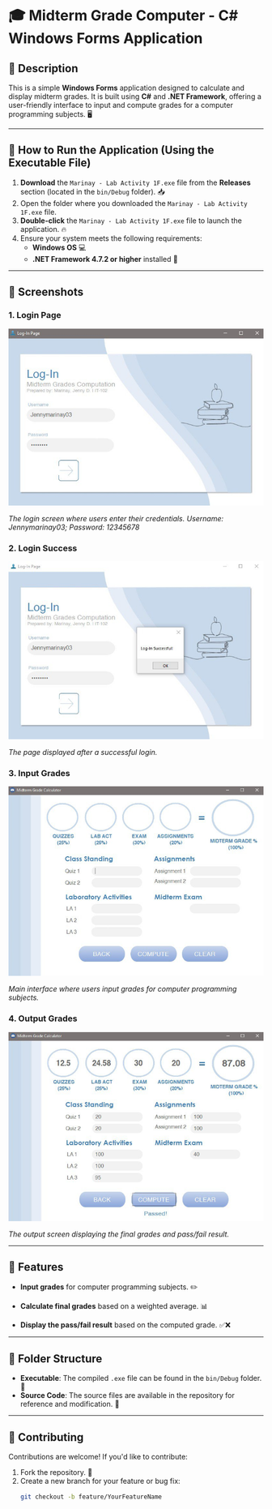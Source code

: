 # 🎓 Midterm Grade Computer - C# Windows Forms Application

## 📜 Description
This is a simple **Windows Forms** application designed to calculate and display midterm grades. It is built using **C#** and **.NET Framework**, offering a user-friendly interface to input and compute grades for a computer programming subjects. 🖥️

---

## 🚀 How to Run the Application (Using the Executable File)

1. **Download** the `Marinay - Lab Activity 1F.exe` file from the **Releases** section (located in the `bin/Debug` folder). 📥
2. Open the folder where you downloaded the `Marinay - Lab Activity 1F.exe` file.
3. **Double-click** the `Marinay - Lab Activity 1F.exe` file to launch the application. 🔥
4. Ensure your system meets the following requirements:
   - **Windows OS** 💻
   - **.NET Framework 4.7.2 or higher** installed 🔧

---

## 📸 Screenshots

### 1. Login Page
![Login Page](images/login.jpg)

*The login screen where users enter their credentials.*
*Username: Jennymarinay03; Password: 12345678*


### 2. Login Success
![Login Success](images/login-success.jpg)

*The page displayed after a successful login.*

### 3. Input Grades
![Input Grades](images/input.jpg)

*Main interface where users input grades for computer programming subjects.*

### 4. Output Grades
![Output Grades](images/output.jpg)

*The output screen displaying the final grades and pass/fail result.*
  
---

## 🔧 Features

- **Input grades** for computer programming subjects. ✏️
  
- **Calculate final grades** based on a weighted average. 📊

- **Display the pass/fail result** based on the computed grade. ✅❌

---

## 📁 Folder Structure
- **Executable**: The compiled `.exe` file can be found in the `bin/Debug` folder. 📂
- **Source Code**: The source files are available in the repository for reference and modification. 📂

---

## 🤝 Contributing
Contributions are welcome! If you'd like to contribute:
1. Fork the repository. 🍴
2. Create a new branch for your feature or bug fix:
   ```bash
   git checkout -b feature/YourFeatureName
